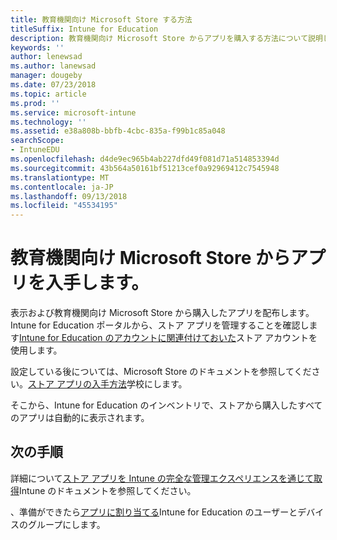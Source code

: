 ```yaml
---
title: 教育機関向け Microsoft Store する方法
titleSuffix: Intune for Education
description: 教育機関向け Microsoft Store からアプリを購入する方法について説明します。
keywords: ''
author: lenewsad
ms.author: lanewsad
manager: dougeby
ms.date: 07/23/2018
ms.topic: article
ms.prod: ''
ms.service: microsoft-intune
ms.technology: ''
ms.assetid: e38a808b-bbfb-4cbc-835a-f99b1c85a048
searchScope:
- IntuneEDU
ms.openlocfilehash: d4de9ec965b4ab227dfd49f081d71a514853394d
ms.sourcegitcommit: 43b564a50161bf51213cef0a92969412c7545948
ms.translationtype: MT
ms.contentlocale: ja-JP
ms.lasthandoff: 09/13/2018
ms.locfileid: "45534195"
---
```

# <a name="get-apps-from-the-microsoft-store-for-education"></a>教育機関向け Microsoft Store からアプリを入手します。

表示および教育機関向け Microsoft Store から購入したアプリを配布します。 Intune for Education ポータルから、ストア アプリを管理することを確認します[Intune for Education のアカウントに関連付けておいた](https://docs.microsoft.com/education/get-started/configure-microsoft-store-for-education)ストア アカウントを使用します。  

設定している後については、Microsoft Store のドキュメントを参照してください。[ストア アプリの入手方法](https://docs.microsoft.com/microsoft-store/find-and-acquire-apps-overview)学校にします。

そこから、Intune for Education のインベントリで、ストアから購入したすべてのアプリは自動的に表示されます。  

## <a name="next-steps"></a>次の手順
詳細について[ストア アプリを Intune の完全な管理エクスペリエンスを通じて取得](https://docs.microsoft.com/intune/deploy-use/manage-apps-you-purchased-from-the-windows-store-for-business-with-microsoft-intune)Intune のドキュメントを参照してください。  

、準備ができたら[アプリに割り当てる](assign-apps.md)Intune for Education のユーザーとデバイスのグループにします。



